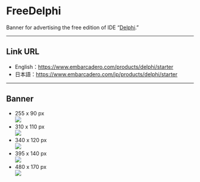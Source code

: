 # FreeDelphi
Banner for advertising the free edition of IDE “[Delphi](https://www.embarcadero.com/products/delphi).”

----

## Link URL

* English：https://www.embarcadero.com/products/delphi/starter
* 日本語：https://www.embarcadero.com/jp/products/delphi/starter

----

## Banner

* 255 x 90 px  
[![](https://github.com/delphiusers/FreeDelphi/raw/master/FreeDelphi-Banner_255x090.png)](https://github.com/delphiusers/FreeDelphi/raw/master/FreeDelphi-Banner_255x090.png)
* 310 x 110 px  
[![](https://github.com/delphiusers/FreeDelphi/raw/master/FreeDelphi-Banner_310x110.png)](https://github.com/delphiusers/FreeDelphi/raw/master/FreeDelphi-Banner_310x110.png)
* 340 x 120 px  
[![](https://github.com/delphiusers/FreeDelphi/raw/master/FreeDelphi-Banner_340x120.png)](https://github.com/delphiusers/FreeDelphi/raw/master/FreeDelphi-Banner_340x120.png)
* 395 x 140 px  
[![](https://github.com/delphiusers/FreeDelphi/raw/master/FreeDelphi-Banner_395x140.png)](https://github.com/delphiusers/FreeDelphi/raw/master/FreeDelphi-Banner_395x140.png)
* 480 x 170 px  
[![](https://github.com/delphiusers/FreeDelphi/raw/master/FreeDelphi-Banner_480x170.png)](https://github.com/delphiusers/FreeDelphi/raw/master/FreeDelphi-Banner_480x170.png)
